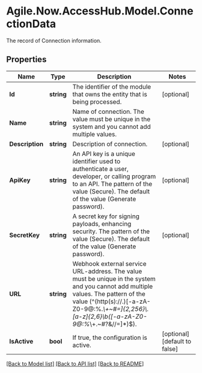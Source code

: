 # Agile.Now.AccessHub.Model.ConnectionData
The record of Connection information.

## Properties

Name | Type | Description | Notes
------------ | ------------- | ------------- | -------------
**Id** | **string** | The identifier of the module that owns the entity that is being processed. | [optional] 
**Name** | **string** | Name of connection. The value must be unique in the system and you cannot add multiple values. | 
**Description** | **string** | Description of connection. | [optional] 
**ApiKey** | **string** | An API key is a unique identifier used to authenticate a user, developer, or calling program to an API. The pattern of the value (Secure). The default of the value (Generate password). | [optional] 
**SecretKey** | **string** | A secret key for signing payloads, enhancing security. The pattern of the value (Secure). The default of the value (Generate password). | [optional] 
**URL** | **string** | Webhook external service URL-address. The value must be unique in the system and you cannot add multiple values. The pattern of the value (^(http(s)://.)[-a-zA-Z0-9@:%._\\+~#&#x3D;]{2,256}\\.[a-z]{2,6}\\b([-a-zA-Z0-9@:%_\\+.~#?&amp;//&#x3D;]*)$). | 
**IsActive** | **bool** | If true, the configuration is active. | [optional] [default to false]

[[Back to Model list]](../../README.md#documentation-for-models) [[Back to API list]](../../README.md#documentation-for-api-endpoints) [[Back to README]](../../README.md)

